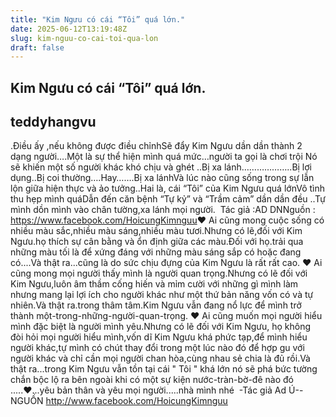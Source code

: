 ```yaml
---
title: "Kim Ngưu có cái “Tôi” quá lớn."
date: 2025-06-12T13:19:48Z
slug: kim-nguu-co-cai-toi-qua-lon
draft: false
---
```


## Kim Ngưu có cái “Tôi” quá lớn.

## teddyhangvu

.​Điều ấy ,nếu không được điều chỉnh​Sẽ đẩy Kim Ngưu dần dần thành 2 dạng người…​.​Một là sự thể hiện mình quá mức…người ta gọi là chơi trội ​Nó sẽ khiến một số người khác khó chịu và ghét ​..Bị xa lánh​………………..Bị lợi dụng​..Bị coi thường​….​Hay…….Bị xa lánh​Và lúc nào cũng sống trong sự lẫn lộn giữa hiện thực và ảo tưởng​.​.​Hai là, cái “Tôi” của Kim Ngưu quá lớn ​Vô tình thu hẹp mình quá​Dẫn đến căn bệnh “Tự kỷ” và “Trầm cảm” dần dần đều ​..​Tự mình dồn mình vào chân tường,xa lánh mọi người. ​ 
Tác giả :AD DN​Nguồn : https://www.facebook.com/HoicungKimnguu​ 
♥ Ai cũng mong cuộc sống có nhiều màu sắc,nhiều màu sáng,nhiều màu tươi.Nhưng có lẽ,đối với Kim Ngưu.họ thích sự cân bằng và ổn định giữa các màu.Đối với họ.trải qua những màu tối là để xứng đáng với những màu sáng sắp có hoặc đang có....Và thật ra...cũng là do sức chịu đựng của Kim Ngưu là rất rất cao.​ 
♥ Ai cũng mong mọi người thấy mình là người quan trọng.Nhưng có lẽ đối với Kim Ngưu,luôn âm thầm cống hiến và mỉm cười với những gì mình làm nhưng mang lại lợi ích cho người khác như một thứ bản năng vốn có và tự nhiên.Và thật ra.trong thâm tâm.Kim Ngưu vẫn đang nổ lực để mình trở thành một-trong-những-người-quan​-trọng.​ 
♥ Ai cũng muốn mọi người hiểu mình đặc biệt là người mình yêu.Nhưng có lẽ đối với Kim Ngưu, họ không đòi hỏi mọi người hiểu mình,vốn dĩ Kim Ngưu khá phức tạp,để mình hiểu người khác,tự mình có chút thay đổi trong một lúc nào đó để hợp gu với người khác và chỉ cần mọi người chan hòa,cùng nhau sẻ chia là đủ rồi.Và thật ra...trong Kim Ngưu vẫn tồn tại cái " Tôi " khá lớn nó sẽ phá bức tường chắn bộc lộ ra bên ngoài khi có một sự kiện nước-tràn-bờ-đê nào đó ​ 
.....♥...yêu bản thân và yêu mọi người.....nhà mình nhé ​ 
-Tác giả Ad Ú​--NGUỒN http://www.facebook.com/HoicungKimnguu​
